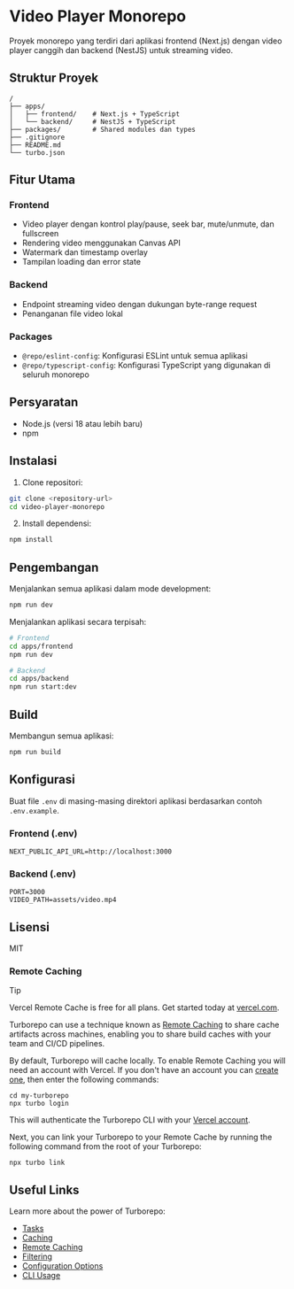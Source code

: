 # Video Player Monorepo

Proyek monorepo yang terdiri dari aplikasi frontend (Next.js) dengan video player canggih dan backend (NestJS) untuk streaming video.

## Struktur Proyek

```
/
├── apps/
│   ├── frontend/    # Next.js + TypeScript
│   └── backend/     # NestJS + TypeScript
├── packages/        # Shared modules dan types
├── .gitignore
├── README.md
└── turbo.json
```

## Fitur Utama

### Frontend
- Video player dengan kontrol play/pause, seek bar, mute/unmute, dan fullscreen
- Rendering video menggunakan Canvas API
- Watermark dan timestamp overlay
- Tampilan loading dan error state

### Backend
- Endpoint streaming video dengan dukungan byte-range request
- Penanganan file video lokal

### Packages
- `@repo/eslint-config`: Konfigurasi ESLint untuk semua aplikasi
- `@repo/typescript-config`: Konfigurasi TypeScript yang digunakan di seluruh monorepo

## Persyaratan

- Node.js (versi 18 atau lebih baru)
- npm

## Instalasi

1. Clone repositori:
```bash
git clone <repository-url>
cd video-player-monorepo
```

2. Install dependensi:
```bash
npm install
```

## Pengembangan

Menjalankan semua aplikasi dalam mode development:
```bash
npm run dev
```

Menjalankan aplikasi secara terpisah:
```bash
# Frontend
cd apps/frontend
npm run dev

# Backend
cd apps/backend
npm run start:dev
```

## Build

Membangun semua aplikasi:
```bash
npm run build
```

## Konfigurasi

Buat file `.env` di masing-masing direktori aplikasi berdasarkan contoh `.env.example`.

### Frontend (.env)
```
NEXT_PUBLIC_API_URL=http://localhost:3000
```

### Backend (.env)
```
PORT=3000
VIDEO_PATH=assets/video.mp4
```

## Lisensi

MIT

### Remote Caching

> [!TIP]
> Vercel Remote Cache is free for all plans. Get started today at [vercel.com](https://vercel.com/signup?/signup?utm_source=remote-cache-sdk&utm_campaign=free_remote_cache).

Turborepo can use a technique known as [Remote Caching](https://turborepo.com/docs/core-concepts/remote-caching) to share cache artifacts across machines, enabling you to share build caches with your team and CI/CD pipelines.

By default, Turborepo will cache locally. To enable Remote Caching you will need an account with Vercel. If you don't have an account you can [create one](https://vercel.com/signup?utm_source=turborepo-examples), then enter the following commands:

```
cd my-turborepo
npx turbo login
```

This will authenticate the Turborepo CLI with your [Vercel account](https://vercel.com/docs/concepts/personal-accounts/overview).

Next, you can link your Turborepo to your Remote Cache by running the following command from the root of your Turborepo:

```
npx turbo link
```

## Useful Links

Learn more about the power of Turborepo:

- [Tasks](https://turborepo.com/docs/crafting-your-repository/running-tasks)
- [Caching](https://turborepo.com/docs/crafting-your-repository/caching)
- [Remote Caching](https://turborepo.com/docs/core-concepts/remote-caching)
- [Filtering](https://turborepo.com/docs/crafting-your-repository/running-tasks#using-filters)
- [Configuration Options](https://turborepo.com/docs/reference/configuration)
- [CLI Usage](https://turborepo.com/docs/reference/command-line-reference)
